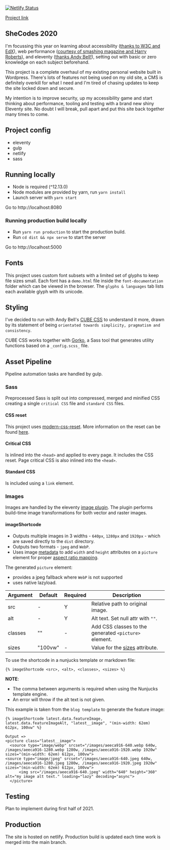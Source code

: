 [![Netlify Status](https://api.netlify.com/api/v1/badges/1d25df11-0cd2-46a1-a5c1-ed59e202b3a6/deploy-status)](https://app.netlify.com/sites/lucid-kepler-c8b25c/deploys)

[Project link](https://she-codes.netlify.app/)

## SheCodes 2020

I'm focussing this year on learning about accessibility ([thanks to W3C and EdX](https://www.edx.org/course/web-accessibility-introduction)), web performance ([courtesy of smashing magazine and Harry Roberts](https://smashingconf.com/online-workshops/workshops/harry-roberts)), and eleventy ([thanks Andy Bell!](https://piccalil.li/course/learn-eleventy-from-scratch/)), setting out with basic or zero knowledge on each subject beforehand.

This project is a complete overhaul of my existing personal website built in Wordpress. There's lots of features not being used on my old site, a CMS is definitely overkill for what I need and I'm tired of chasing updates to keep the site locked down and secure.

My intention is to improve security, up my accessibility game and start thinking about performance, tooling and testing with a brand new shiny Eleventy site. No doubt I will break, pull apart and put this site back together many times to come.

## Project config

- eleventy
- gulp
- netlify
- sass

## Running locally

- Node is required (^12.13.0)
- Node modules are provided by yarn, run `yarn install`
- Launch server with `yarn start`

Go to http://localhost:8080

### Running production build locally
- Run `yarn run production` to start the production build.
- Run `cd dist && npx serve` to start the server

Go to http://localhost:5000

## Fonts
This project uses custom font subsets with a limited set of glyphs to keep file sizes small. Each font has a `demo.html` file inside the `font-documentation` folder which can be viewed in the browser. The `glyphs & languages` tab lists each available glyph with its unicode.

## Styling
I've decided to run with Andy Bell's [CUBE CSS](https://piccalil.li/cube-css/) to understand it more, drawn by its statement of being `orientated towards simplicity, pragmatism and consistency`.

CUBE CSS works together with [Gorko](https://github.com/hankchizljaw/gorko), a Sass tool that generates utility functions based on a `_config.scss_` file.

## Asset Pipeline

Pipeline automation tasks are handled by gulp.

### Sass
Preprocessed Sass is split out into compressed, merged and minified CSS creating a single `critical CSS` file and `standard CSS` files.

#### CSS reset
This project uses [modern-css-reset](https://github.com/hankchizljaw/modern-css-reset). More information on the reset can be found [here](https://hankchizljaw.com/wrote/a-modern-css-reset/).

#### Critical CSS
Is inlined into the `<head>` and applied to every page. It includes the CSS reset. Page critical CSS is also inlined into the `<head>`.

#### Standard CSS
Is included using a `link` element.

### Images
Images are handled by the eleventy [image plugin](https://www.11ty.dev/docs/plugins/image/). The plugin performs build-time image transformations for both vector and raster images.

#### **imageShortcode**
- Outputs multiple images in 3 widths - `640px`, `1280px` and `1920px` - which are saved directly to the `dist` directory.
- Outputs two formats - `jpeg` and `WebP`.
- Uses image [metadata](https://www.11ty.dev/docs/plugins/image/#sample-return-object) to add `width` and `height` attributes on a `picture` element for proper [aspect ratio mapping](https://developer.mozilla.org/en-US/docs/Web/Media/images/aspect_ratio_mapping).

The generated `picture` element:
- provides a jpeg fallback where `WebP` is not supported
- uses native lazyload.

| Argument | Default | Required | Description                                           |
| -------- | ------- | -------- | ----------------------------------------------------- |
| src      | -       | Y        | Relative path to original image.                      |
| alt      | -       | Y        | Alt text. Set null attr with `""`.                    |
| classes  | ""      | -        | Add CSS classes to the generated `<picture>` element. |
| sizes    | "100vw" | -        | Value for the [sizes](https://developer.mozilla.org/en-US/docs/Learn/HTML/Multimedia_and_embedding/Responsive_images#resolution_switching_different_sizes) attribute. |

To use the shortcode in a nunjucks template or markdown file:
```
{% imageShortcode <src>, <alt>, <classes>, <sizes> %}
```
**NOTE**:
- The comma between arguments is required when using the Nunjucks template engine.
- An error will throw if the alt text is not given.

This example is taken from the `blog template` to generate the feature image:
```
{% imageShortcode latest.data.featureImage, latest.data.featureImageAlt, "latest__image", "(min-width: 62em) 612px, 100vw" %}

Output =>
<picture class="latest__image">
  <source type="image/webp" srcset="/images/aeeca916-640.webp 640w, /images/aeeca916-1280.webp 1280w, /images/aeeca916-1920.webp 1920w" sizes="(min-width: 62em) 612px, 100vw">
<source type="image/jpeg" srcset="/images/aeeca916-640.jpeg 640w, /images/aeeca916-1280.jpeg 1280w, /images/aeeca916-1920.jpeg 1920w" sizes="(min-width: 62em) 612px, 100vw">
      <img src="/images/aeeca916-640.jpeg" width="640" height="360" alt="my image alt text." loading="lazy" decoding="async">
  </picture>
```
## Testing

Plan to implement during first half of 2021.

## Production

The site is hosted on netlify. Production build is updated each time work is merged into the main branch.
